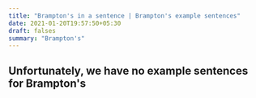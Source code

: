```yaml
---
title: "Brampton's in a sentence | Brampton's example sentences"
date: 2021-01-20T19:57:50+05:30
draft: falses
summary: "Brampton's"
---
```

## Unfortunately, we have no example sentences for Brampton's                 
